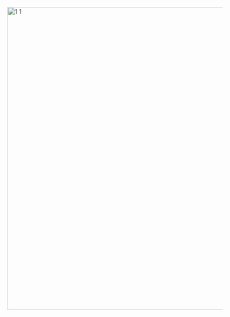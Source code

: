 <img width="706" alt="1 1" src="https://github.com/Camille-Durand/badgeVue/assets/75265358/30054f9d-cf3c-47e3-8a1d-030462876edc">
